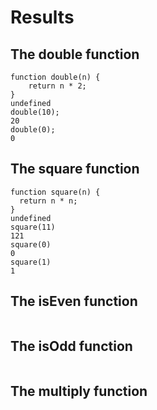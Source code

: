 # Results

## The double function
```
function double(n) {
    return n * 2;
}
undefined
double(10);
20
double(0);
0
```

## The square function
```
function square(n) {
  return n * n;
}
undefined
square(11)
121
square(0)
0
square(1)
1
```

## The isEven function
```

```


## The isOdd function
```

```

## The multiply function
```

```

